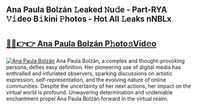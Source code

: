 ## Ana Paula Bolzán 𝙻eaked 𝙽u𝚍e - Part-RYA 𝚅𝚒deo B𝚒kini 𝙿hotos - Hot All 𝙻eaks nNBLx

# <h2><a href="http://ld6ppx.urlbe.top/?page=Ana+Paula+Bolz%c3%a1n">🔗🔗👉👉 Ana Paula Bolzán P𝚑oto𝚜Vid𝚎o</a></h2>

[![Ana Paula Bolzán](https://i.imgur.com/eBuTRDB.gif)](http://ld6ppx.urlbe.top/?page=Ana+Paula+Bolz%c3%a1n)
Ana Paula Bolzán, a complex and thought-provoking persona, defies easy definition. Her pioneering use of digital media has enthralled and infuriated observers, sparking discussions on artistic expression, self-representation, and the evolving nature of online communities. Despite the uncertainty of her next actions, her impact on the virtual world is profound. Unwavering determination and undeniable enchantment propel Ana Paula Bolzán forward in the virtual realm.
